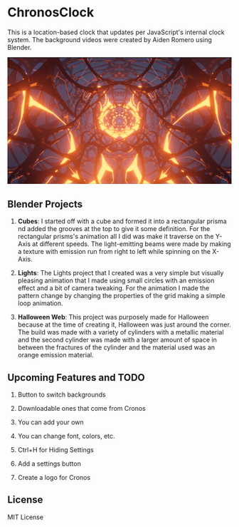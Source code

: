 # ChronosClock
 This is a location-based clock that updates per JavaScript's internal clock system. The background videos were created by Aiden Romero using Blender.

 ![Screenshot](Screenshot.png "Chronos Screenshot")


## Blender Projects

1. **Cubes**: I started off with a cube and formed it into a rectangular prisma nd added the grooves at the top to give it some definition. For the rectangular prisms's animation all I did was make it traverse on the Y-Axis at different speeds. The light-emitting beams were made by making a texture with emission run from right to left while spinning on the X-Axis.

2. **Lights**: The Lights project that I created was a very simple but visually pleasing animation that I made using small circles with an emission effect and a bit of camera tweaking. For the animation I made the pattern change by changing the properties of the grid making a simple loop animation.

3. **Halloween Web**: This project was purposely made for Halloween because at the time of creating it, Halloween was just around the corner. The build was made with a variety of cylinders with a metallic material and the second cylinder was made with a larger amount of space in between the fractures of the cylinder and the material used was an orange emission material.

## Upcoming Features and TODO

1. Button to switch backgrounds

2. Downloadable ones that come from Cronos

3. You can add your own

4. You can change font, colors, etc.

5. Ctrl+H for Hiding Settings

6. Add a settings button

7. Create a logo for Cronos




## License

MIT License